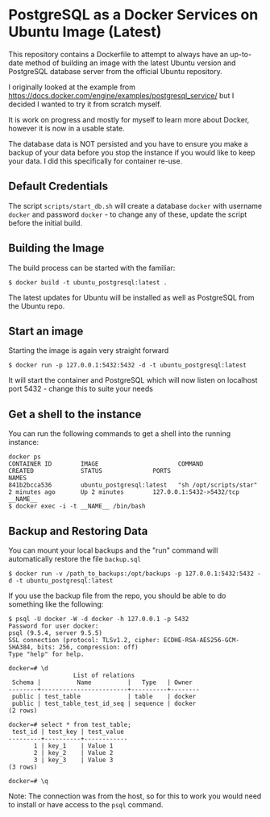 # PostgreSQL as a Docker Services on Ubuntu Image (Latest)

This repository contains a Dockerfile to attempt to always have an up-to-date method of building an image with the latest Ubuntu version and PostgreSQL database server from the official Ubuntu repository.

I originally looked at the example from https://docs.docker.com/engine/examples/postgresql_service/ but I decided I wanted to try it from scratch myself. 

It is work on progress and mostly for myself to learn more about Docker, however it is now in a usable state.

The database data is NOT persisted and you have to ensure you make a backup of your data before you stop the instance if you would like to keep your data. I did this specifically for container re-use.

## Default Credentials

The script `scripts/start_db.sh` will create a database `docker` with username `docker` and password `docker` - to change any of these, update the script before the initial build.

## Building the Image

The build process can be started with the familiar:

    $ docker build -t ubuntu_postgresql:latest .

The latest updates for Ubuntu will be installed as well as PostgreSQL from the Ubuntu repo.

## Start an image

Starting the image is again very straight forward

    $ docker run -p 127.0.0.1:5432:5432 -d -t ubuntu_postgresql:latest

It will start the container and PostgreSQL which will now listen on localhost port 5432 - change this to suite your needs

## Get a shell to the instance

You can run the following commands to get a shell into the running instance:

    docker ps
    CONTAINER ID        IMAGE                      COMMAND                  CREATED             STATUS              PORTS                      NAMES
    841b2bcca536        ubuntu_postgresql:latest   "sh /opt/scripts/star"   2 minutes ago       Up 2 minutes        127.0.0.1:5432->5432/tcp   __NAME__
    $ docker exec -i -t __NAME__ /bin/bash

## Backup and Restoring Data

You can mount your local backups and the "run" command will automatically restore the file `backup.sql`

    $ docker run -v /path_to_backups:/opt/backups -p 127.0.0.1:5432:5432 -d -t ubuntu_postgresql:latest

If you use the backup file from the repo, you should be able to do something like the following:

    $ psql -U docker -W -d docker -h 127.0.0.1 -p 5432
    Password for user docker: 
    psql (9.5.4, server 9.5.5)
    SSL connection (protocol: TLSv1.2, cipher: ECDHE-RSA-AES256-GCM-SHA384, bits: 256, compression: off)
    Type "help" for help.
    
    docker=# \d
                      List of relations
     Schema |          Name          |   Type   | Owner  
    --------+------------------------+----------+--------
     public | test_table             | table    | docker
     public | test_table_test_id_seq | sequence | docker
    (2 rows)
    
    docker=# select * from test_table;
     test_id | test_key | test_value 
    ---------+----------+------------
           1 | key_1    | Value 1
           2 | key_2    | Value 2
           3 | key_3    | Value 3
    (3 rows)
    
    docker=# \q

Note: The connection was from the host, so for this to work you would need to install or have access to the `psql` command.

